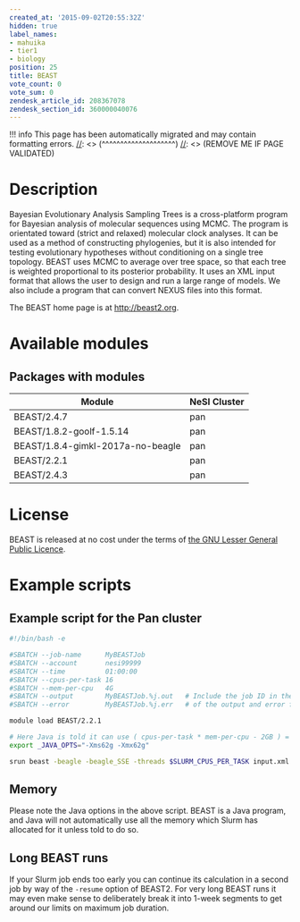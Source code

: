 ```yaml
---
created_at: '2015-09-02T20:55:32Z'
hidden: true
label_names:
- mahuika
- tier1
- biology
position: 25
title: BEAST
vote_count: 0
vote_sum: 0
zendesk_article_id: 208367078
zendesk_section_id: 360000040076
---
```




[//]: <> (REMOVE ME IF PAGE VALIDATED)
[//]: <> (vvvvvvvvvvvvvvvvvvvv)
!!! info
    This page has been automatically migrated and may contain formatting errors.
[//]: <> (^^^^^^^^^^^^^^^^^^^^)
[//]: <> (REMOVE ME IF PAGE VALIDATED)

<!-- The above lines, specifying the category, section and title, must be
present and always comprising the first three lines of the article. -->

# Description

Bayesian Evolutionary Analysis Sampling Trees is a cross-platform
program for Bayesian analysis of molecular sequences using MCMC. The
program is orientated toward (strict and relaxed) molecular clock
analyses. It can be used as a method of constructing phylogenies, but it
is also intended for testing evolutionary hypotheses without
conditioning on a single tree topology. BEAST uses MCMC to average over
tree space, so that each tree is weighted proportional to its posterior
probability. It uses an XML input format that allows the user to design
and run a large range of models. We also include a program that can
convert NEXUS files into this format.

The BEAST home page is at <http://beast2.org>.

# Available modules

## Packages with modules

<table>
<thead>
<tr class="header">
<th>Module</th>
<th>NeSI Cluster</th>
</tr>
</thead>
<tbody>
<tr class="odd">
<td>BEAST/2.4.7</td>
<td>pan</td>
</tr>
<tr class="even">
<td>BEAST/1.8.2-goolf-1.5.14</td>
<td>pan</td>
</tr>
<tr class="odd">
<td>BEAST/1.8.4-gimkl-2017a-no-beagle</td>
<td>pan</td>
</tr>
<tr class="even">
<td>BEAST/2.2.1</td>
<td>pan</td>
</tr>
<tr class="odd">
<td>BEAST/2.4.3</td>
<td>pan</td>
</tr>
</tbody>
</table>

# License

BEAST is released at no cost under the terms of [the GNU Lesser General
Public Licence](http://www.gnu.org/licenses/lgpl-2.1.html).

# Example scripts

## Example script for the Pan cluster

``` bash
#!/bin/bash -e

#SBATCH --job-name      MyBEASTJob
#SBATCH --account       nesi99999
#SBATCH --time          01:00:00
#SBATCH --cpus-per-task 16
#SBATCH --mem-per-cpu   4G
#SBATCH --output        MyBEASTJob.%j.out   # Include the job ID in the names
#SBATCH --error         MyBEASTJob.%j.err   # of the output and error files

module load BEAST/2.2.1

# Here Java is told it can use ( cpus-per-task * mem-per-cpu - 2GB ) = 62GB
export _JAVA_OPTS="-Xms62g -Xmx62g" 

srun beast -beagle -beagle_SSE -threads $SLURM_CPUS_PER_TASK input.xml
```

## Memory

Please note the Java options in the above script. BEAST is a Java
program, and Java will not automatically use all the memory which Slurm
has allocated for it unless told to do so.

## Long BEAST runs

If your Slurm job ends too early you can continue its calculation in a
second job by way of the `-resume` option of BEAST2. For very long BEAST
runs it may even make sense to deliberately break it into 1-week
segments to get around our limits on maximum job duration.
